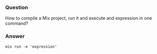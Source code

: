 ### Question
How to compile a Mix project, run it and execute and expression in one
command?


### Answer
    mix run -e 'expression'


